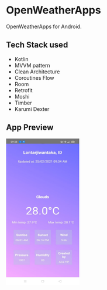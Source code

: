 # OpenWeatherApps
OpenWeatherApps for Android.

Tech Stack used
---------
* Kotlin
* MVVM pattern
* Clean Architecture
* Coroutines Flow
* Room
* Retrofit
* Moshi
* Timber
* Karumi Dexter

App Preview
---------
<img src="https://github.com/alvayonara/OpenWeatherApps/blob/main/app-preview.jpeg" width="200" height="400"/>
